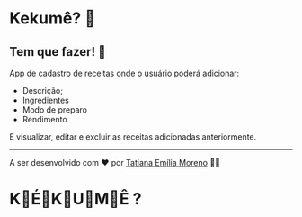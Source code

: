 # Kekumê? 🍰
## Tem que fazer! 🥣

App de cadastro de receitas onde o usuário poderá adicionar:
- Descrição;
- Ingredientes
- Modo de preparo
- Rendimento

E visualizar, editar e excluir as receitas adicionadas anteriormente.

---
A ser desenvolvido com ♥ por [Tatiana Emília Moreno](https://www.linkedin.com/in/tatmorenno/) 👩‍💻
# K🥣É🍝K🥘U🥧M🍰Ê ?
